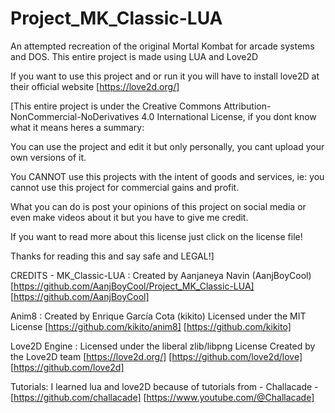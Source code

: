 # Project_MK_Classic-LUA
An attempted recreation of the original Mortal Kombat for arcade systems and DOS. This entire project is made using LUA and Love2D

If you want to use this project and or run it you will have to install love2D at their official website
[https://love2d.org/]


[This entire project is under the Creative Commons Attribution-NonCommercial-NoDerivatives 4.0 International License,
if you dont know what it means heres a summary:

You can use the project and edit it but only personally, you cant upload your own versions of it.

You CANNOT use this projects with the intent of goods and services, ie: you cannot use this project for commercial gains and profit.

What you can do is post your opinions of this project on social media or even make videos about it but you have to give me credit.

If you want to read more about this license just click on the license file!

Thanks for reading this and say safe and LEGAL!]


CREDITS - 
MK_Classic-LUA :
Created by Aanjaneya Navin (AanjBoyCool)
[https://github.com/AanjBoyCool/Project_MK_Classic-LUA]
[https://github.com/AanjBoyCool]

Anim8 :
Created by Enrique García Cota (kikito)
Licensed under the MIT License
[https://github.com/kikito/anim8]
[https://github.com/kikito]  

Love2D Engine :
Licensed under the liberal zlib/libpng License
Created by the Love2D team
[https://love2d.org/]
[https://github.com/love2d/love]
[https://github.com/love2d]

Tutorials:
I learned lua and love2D because of tutorials from - 
Challacade - 
[https://github.com/challacade]
[https://www.youtube.com/@Challacade]
